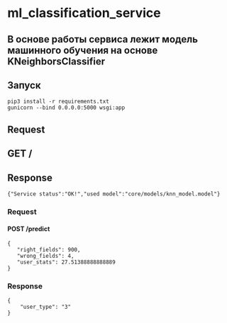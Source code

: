 # ml_classification_service
## В основе работы сервиса лежит модель машинного обучения на основе KNeighborsClassifier
Запуск
-
~~~
pip3 install -r requirements.txt
gunicorn --bind 0.0.0.0:5000 wsgi:app
~~~
## Request
## GET /
## Response
~~~
{"Service status":"OK!","used model":"core/models/knn_model.model"}
~~~
### Request
#### POST /predict
~~~
{
   "right_fields": 900,
   "wrong_fields": 4,
   "user_stats": 27.51388888888889
}
~~~
### Response
~~~
{
    "user_type": "3"
}
~~~
